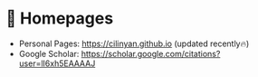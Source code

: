 # 📎 Homepages

- Personal Pages: https://cilinyan.github.io (updated recently🔥)
- Google Scholar: https://scholar.google.com/citations?user=lI6xh5EAAAAJ